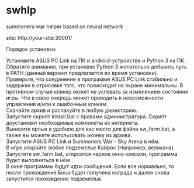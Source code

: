 # swhlp  
summoners war helper based on neural network  
  
site: http://your-site:30001/
  
Порядок установки:  
  
Установите ASUS PC Link на ПК и android-устройстве и Python 3 на ПК. Обратите внимание, при установке Python 3 желательно добавить путь в PATH (данный вариант предлагается во время установки).  
Проверьте, что соединение в программе ASUS PC Link стабильно и задержки в отрисовке того, что происходит на экране минимальны. В противном случае кликер может не успевать за изменением состояния игры. Что в свою очередь может приводить к невозможности управления и/или к ошибочным кликам.  
Скачайте архив и распакуйте в любую директорию.  
Запустите скрипт install.bat с правами администратора. Скрипт доустановит необходимые компонеты из интернета.  
Вынесите ярлык в удобное для вас место для файла sw_farm.bat, а также вы можете использовать иконку из архива.  
Запустите ASUS PC Link и Summoners War - Sky Arena в нём.  
В игре откройте любое подземелье Кайрос (Например, великана).  
Запустите sw_farm.bat, откроется черное окно консоли, программа будет выполняться в нём.  
В окне программы будут идти сообщения. Если все нормально, то после прохождение Боса будет получена награда и далее снова запустится прохождение подземелья.  
